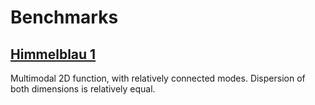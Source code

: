 # Benchmarks

## [Himmelblau 1](./himmelblau_1)

Multimodal 2D function, with relatively connected modes. Dispersion of both dimensions is relatively equal.
